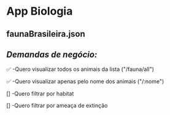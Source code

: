 # App Biologia
## faunaBrasileira.json

## *Demandas de negócio:*

✅ -Quero visualizar todos os animais da lista ("/fauna/all")

✅ -Quero visualizar apenas pelo nome dos animais ("/:nome")

[] -Quero filtrar por habitat

[] -Quero filtrar por ameaça de extinção